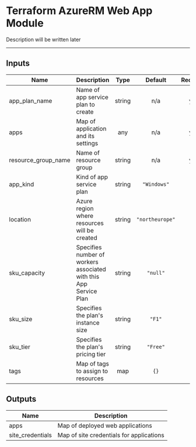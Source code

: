 # Terraform AzureRM Web App Module

Description will be written later

---
<!-- BEGINNING OF PRE-COMMIT-TERRAFORM DOCS HOOK -->
## Inputs

| Name | Description | Type | Default | Required |
|------|-------------|:----:|:-----:|:-----:|
| app\_plan\_name | Name of app service plan to create | string | n/a | yes |
| apps | Map of application and its settings | any | n/a | yes |
| resource\_group\_name | Name of resource group | string | n/a | yes |
| app\_kind | Kind of app service plan | string | `"Windows"` | no |
| location | Azure region where resources will be created | string | `"northeurope"` | no |
| sku\_capacity | Specifies number of workers associated with this App Service Plan | string | `"null"` | no |
| sku\_size | Specifies the plan's instance size | string | `"F1"` | no |
| sku\_tier | Specifies the plan's pricing tier | string | `"Free"` | no |
| tags | Map of tags to assign to resources | map | `{}` | no |

## Outputs

| Name | Description |
|------|-------------|
| apps | Map of deployed web applications |
| site\_credentials | Map of site credentials for applications |

<!-- END OF PRE-COMMIT-TERRAFORM DOCS HOOK -->
